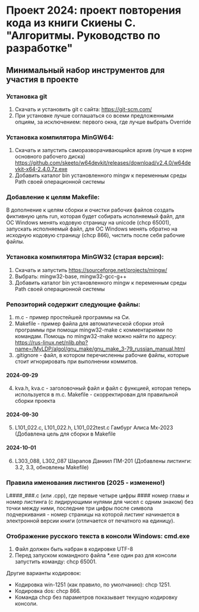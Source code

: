 # Проект 2024: проект повторения кода из книги Скиены С. "Алгоритмы. Руководство по разработке"
## Минимальный набор инструментов для участия в проекте
### Установка git
1. Скачать и установить git c сайта: https://git-scm.com/
2. При установке лучше соглашаться со всеми предложенными опциям, за исключением:
первого окна, где лучше выбрать Override
### Установка компилятора MinGW64:

1. Скачать и запустить саморазворачивающийся архив (лучше в корне основного рабочего диска) https://github.com/skeeto/w64devkit/releases/download/v2.4.0/w64devkit-x64-2.4.0.7z.exe
3. Добавить каталог bin установленного mingw к переменным среды Path своей операционной системы
### Добавление к целям Makefile:
В дополнение к целям сборки и очистки рабочих файлов создать фиктивную цель run, которая будет собирать исполняемый файл, для ОС Windows менять кодовую страницу на unicode (chcp 65001), запускать исполняемый файл, для ОС Windows менять обратно на исходную кодовую страницу (chcp 866), чистить после себя рабочие файлы.
### Установка компилятора MinGW32 (старая версия):


1. Скачать и запустить https://sourceforge.net/projects/mingw/
2. Выбрать: mingw32-base, mingw32-gcc-g++
3. Добавить каталог bin установленного mingw к переменным среды Path своей операционной системы

### Репозиторий содержит следующие файлы:
1. m.c - пример простейшей программы на Си.
2. Makefile - пример файла для автоматической сборки этой программы при помощи mingw32-make с комментариями по командам. Помощь по mingw32-make можно найти по адресу: https://rus-linux.net/nlib.php?name=/MyLDP/algol/gnu_make/gnu_make_3-79_russian_manual.html
3. .gitignore - файл, в котором перечисленны рабочие файлы, которые стоит игнорировать при выполнении коммитов.
#### 2024-09-29
4.  kva.h, kva.c - заголовочный файл и файл с функцией, которая теперь используется в m.c. Makefile - скорректирован для правильной сборки проекта
#### 2024-09-30
5. L101_022.c, L101_022.h, L101_022test.c Гамбург Алиса Мх-2023 (Добавлена цель для сборки в Makefile
#### 2024-10-01
6. L303_088, L302_087 Шарапов Даниил ПМ-201 (Добавлены листинги: 3.2, 3.3, обновлены Makefile)
### Правила именования листингов (2025 - изменено!)
L####_###.c (или .cpp), где первые четыре цифры #### номер главы и номер листинга (с лидирующими нулями для чисел с одним знаком) без точки между ними, последние три цифры после символа подчеркивания - номер страницы на которой листинг начинается в электронной версии книги (отличается от печатного на единицу). 
### Отображение русского текста в консоли Windows: cmd.exe
1. Файл должен быть набран в кодировке UTF-8
2. Перед запуском командного файла \*.exe один раз для консоли запустить команду: chcp 65001.

Другие варианты кодировок:
- Кодировка win-1251 (как правило, по умолчанию): chcp 1251.
- Кодировка dos: chcp 866.
- Команда chcp без параметров показывает текущую кодировку консоли.
